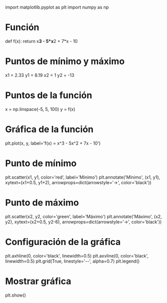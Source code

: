import matplotlib.pyplot as plt
import numpy as np

# Función
def f(x):
    return x**3 - 5*x**2 + 7*x - 10

# Puntos de mínimo y máximo
x1 = 2.33
y1 = 8.19
x2 = 1
y2 = -13

# Puntos de la función
x = np.linspace(-5, 5, 100)
y = f(x)

# Gráfica de la función
plt.plot(x, y, label='f(x) = x^3 - 5x^2 + 7x - 10')

# Punto de mínimo
plt.scatter(x1, y1, color='red', label='Mínimo')
plt.annotate('Mínimo', (x1, y1), xytext=(x1+0.5, y1+2), arrowprops=dict(arrowstyle='->', color='black'))

# Punto de máximo
plt.scatter(x2, y2, color='green', label='Máximo')
plt.annotate('Máximo', (x2, y2), xytext=(x2+0.5, y2-6), arrowprops=dict(arrowstyle='->', color='black'))

# Configuración de la gráfica
plt.axhline(0, color='black', linewidth=0.5)
plt.axvline(0, color='black', linewidth=0.5)
plt.grid(True, linestyle='--', alpha=0.7)
plt.legend()

# Mostrar gráfica
plt.show()
